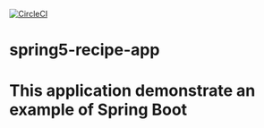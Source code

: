 [![CircleCI](https://circleci.com/gh/godguide1/sfg-pet-clinic.svg?style=svg)](https://circleci.com/gh/godguide1/sfg-pet-clinic)

# spring5-recipe-app
# This application demonstrate an example of Spring Boot
